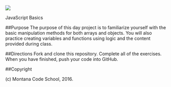 <img src="https://www.google.com/url?sa=i&rct=j&q=&esrc=s&source=images&cd=&ved=0ahUKEwjhufvczPHMAhVCRVIKHbbHDGMQjRwIBw&url=http%3A%2F%2Fmontanacodeschool.com%2F&psig=AFQjCNGzwm8-lswcfC_voxRHRhedTGYuQg&ust=1464141086014463&cad=rja">

JavaScript Basics

##Purpose
The purpose of this day project is to familiarize yourself with the basic manipulation methods for both arrays and objects. You will also practice creating variables and functions using logic and the content provided during class.

##Directions
Fork and clone this repository. Complete all of the exercises. When you have finished, push your code into GitHub.

##Copyright

(c) Montana Code School, 2016.
